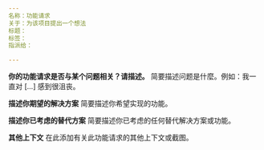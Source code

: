 ```yaml
---
名称：功能请求
关于：为该项目提出一个想法
标题：
标签：
指派给：

---
```


**你的功能请求是否与某个问题相关？请描述。**
简要描述问题是什麼。例如：我一直对 [...] 感到很沮丧。

**描述你期望的解决方案**
简要描述你希望实现的功能。

**描述你已考虑的替代方案**
简要描述你已考虑的任何替代解决方案或功能。

**其他上下文**
在此添加有关此功能请求的其他上下文或截图。
